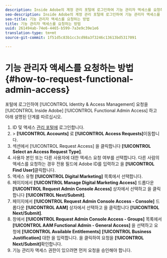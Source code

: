 ```yaml
---
description: Inside Adobe의 계정 관리 포털에 로그인하여 기능 관리자 액세스를 요청하고 아래 설명된 단계를 따르십시오.
seo-description: Inside Adobe의 계정 관리 포털에 로그인하여 기능 관리자 액세스를 요청하고 아래 설명된 단계를 따르십시오.
seo-title: 기능 관리자 액세스를 요청하는 방법
title: 기능 관리자 액세스를 요청하는 방법
uuid: 261494ab-74e6-4465-b599-7a3e9c39e1e6
translation-type: tm+mt
source-git-commit: 1f51d5c83b1cc3cd98a3f3246c13613bd5317091

---
```



# 기능 관리자 액세스를 요청하는 방법 {#how-to-request-functional-admin-access}

포털에 로그인하여 [!UICONTROL Identity & Access Management] 요청을 [!UICONTROL Inside Adobe] [!UICONTROL Functional Admin Access] 하고 아래 설명된 단계를 따르십시오.

<!-- request-functional-admin-access.xml -->

1. ID 및 액세스 [관리 포털에](https://iam.corp.adobe.com) 로그인합니다.
2. &gt; **[!UICONTROL Accounts]** 로 **[!UICONTROL Access Requests]**&#x200B;이동합니다.
3. 섹션에서 [!UICONTROL Request Access] 을 클릭합니다 **[!UICONTROL Select an Access Request Type]**.
4. 사용자 본인 또는 다른 사용자에 대한 액세스 요청 여부를 선택합니다. 다른 사람의 액세스를 요청하는 경우 전용 필드에 Adobe ID를 입력하고 을 **[!UICONTROL Find User]**&#x200B;클릭합니다.
5. 액세스 유형 **[!UICONTROL Digital Marketing]** 목록에서 선택합니다.
6. 페이지에서 **[!UICONTROL Manage Digital Marketing Access]** 드롭다운 **[!UICONTROL Request Admin Console Access]** 상자에서 선택하고 을 클릭합니다 **[!UICONTROL Next/Submit]**.
7. 페이지에서 **[!UICONTROL Request Admin Console Access - Console]** 드롭다운 **[!UICONTROL AAM]** 상자에서 선택하고 을 클릭합니다 **[!UICONTROL Next/Submit]**.
8. 창에서 **[!UICONTROL Request Admin Console Access - Groups]** 목록에서 **[!UICONTROL AAM Functional Admin - General Access]** 을 선택하고 요청에 **[!UICONTROL Available Entitlements]** **[!UICONTROL Business Justification]** 대한 을 입력합니다. 을 클릭하여 요청을 **[!UICONTROL Next/Submit]**&#x200B;확인합니다.
9. 기능 관리자 액세스 권한이 있으려면 먼저 요청을 승인해야 합니다.